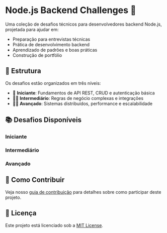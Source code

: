 # Node.js Backend Challenges 🚀

Uma coleção de desafios técnicos para desenvolvedores backend Node.js, projetada para ajudar em:

- Preparação para entrevistas técnicas
- Prática de desenvolvimento backend
- Aprendizado de padrões e boas práticas
- Construção de portfólio

## 🎯 Estrutura

Os desafios estão organizados em três níveis:

- 👶 **Iniciante**: Fundamentos de API REST, CRUD e autenticação básica
- 👨‍💻 **Intermediário**: Regras de negócio complexas e integrações
- 🧙‍♂️ **Avançado**: Sistemas distribuídos, performance e escalabilidade

## 📚 Desafios Disponíveis

### Iniciante

### Intermediário

### Avançado

## 🤝 Como Contribuir

Veja nosso [guia de contribuição](CONTRIBUTING.md) para detalhes sobre como participar deste projeto.

## 📜 Licença

Este projeto está licenciado sob a [MIT License](LICENSE).

